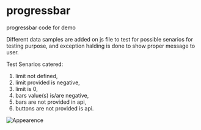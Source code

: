 # progressbar
progressbar code for demo


Different data samples are added on js file to test for possible senarios for testing purpose, and exception halding is done to show proper message to user.

Test Senarios catered:

1. limit not defined, 
2. limit provided is negative, 
3. limit is 0, 
4. bars value(s) is/are negative, 
5. bars are not provided in api, 
6. buttons are not provided is api.


<img src="../../progressbar.JPG" alt="Appearence">
